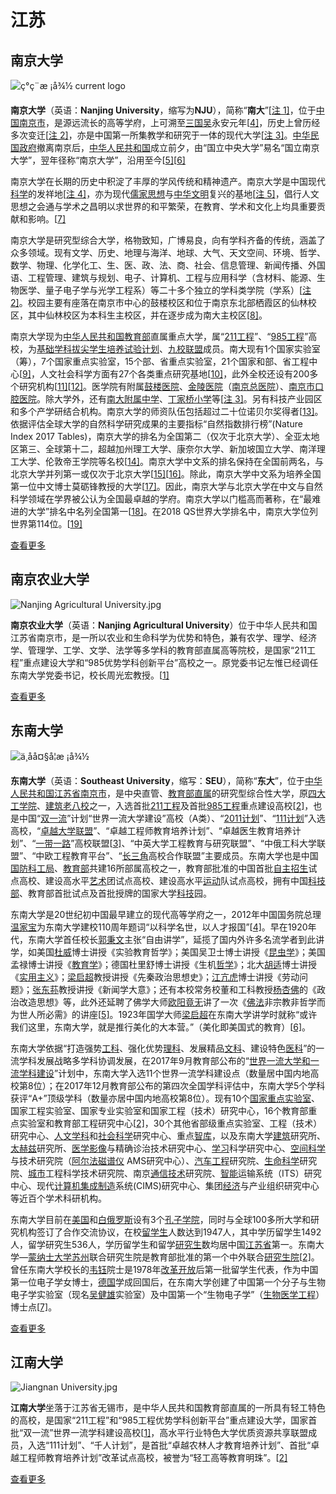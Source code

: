 # 江苏

## 南京大学
![ç°ç¨æ ¡å¾½ current logo](https://upload.wikimedia.org/wikipedia/zh/thumb/f/fb/%E5%8D%97%E4%BA%AC%E5%A4%A7%E5%AD%A6%E6%A0%A1%E5%BE%BD.svg/150px-%E5%8D%97%E4%BA%AC%E5%A4%A7%E5%AD%A6%E6%A0%A1%E5%BE%BD.svg.png)

**南京大学**（英语：**Nanjing University**，缩写为**NJU**），简称“**南大**”[[注 1\]](https://zh.wikipedia.org/wiki/%E5%8D%97%E4%BA%AC%E5%A4%A7%E5%AD%A6#cite_note-5)，位于[中国](https://zh.wikipedia.org/wiki/%E4%B8%AD%E5%8D%8E%E4%BA%BA%E6%B0%91%E5%85%B1%E5%92%8C%E5%9B%BD)[南京市](https://zh.wikipedia.org/wiki/%E5%8D%97%E4%BA%AC%E5%B8%82)，是源远流长的高等学府，上可溯至[三国](https://zh.wikipedia.org/wiki/%E4%B8%89%E5%9C%8B)[吴](https://zh.wikipedia.org/wiki/%E5%90%B3_(%E4%B8%89%E5%9C%8B))永安元年[[4\]](https://zh.wikipedia.org/wiki/%E5%8D%97%E4%BA%AC%E5%A4%A7%E5%AD%A6#cite_note-%E5%8D%97%E4%BA%AC%E5%A4%A7%E5%AD%B8%E6%B2%BF%E9%9D%A9%E5%8F%B2%E4%B8%80-6)，历史上曾历经多次变迁[[注 2\]](https://zh.wikipedia.org/wiki/%E5%8D%97%E4%BA%AC%E5%A4%A7%E5%AD%A6#cite_note-njdxgdxs-7)，亦是中国第一所集教学和研究于一体的现代大学[[注 3\]](https://zh.wikipedia.org/wiki/%E5%8D%97%E4%BA%AC%E5%A4%A7%E5%AD%A6#cite_note-zgdysxddx-8)。[中华民国](https://zh.wikipedia.org/wiki/%E4%B8%AD%E8%8F%AF%E6%B0%91%E5%9C%8B)[政府](https://zh.wikipedia.org/wiki/%E4%B8%AD%E8%8F%AF%E6%B0%91%E5%9C%8B%E6%94%BF%E5%BA%9C)撤离南京后，[中华人民共和国](https://zh.wikipedia.org/wiki/%E4%B8%AD%E8%8F%AF%E4%BA%BA%E6%B0%91%E5%85%B1%E5%92%8C%E5%9C%8B)成立前夕，由“国立中央大学”易名“国立南京大学”，翌年径称“南京大学”，沿用至今[[5\]](https://zh.wikipedia.org/wiki/%E5%8D%97%E4%BA%AC%E5%A4%A7%E5%AD%A6#cite_note-9)[[6\]](https://zh.wikipedia.org/wiki/%E5%8D%97%E4%BA%AC%E5%A4%A7%E5%AD%A6#cite_note-10)

南京大学在长期的历史中积淀了丰厚的学风传统和精神遗产。南京大学是中国现代[科学](https://zh.wikipedia.org/wiki/%E7%A7%91%E5%AD%B8)的发祥地[[注 4\]](https://zh.wikipedia.org/wiki/%E5%8D%97%E4%BA%AC%E5%A4%A7%E5%AD%A6#cite_note-zgxdkxfxd-11)，亦为现代[儒家思想](https://zh.wikipedia.org/wiki/%E5%84%92%E5%AE%B6%E6%80%9D%E6%83%B3)与[中华文明](https://zh.wikipedia.org/wiki/%E4%B8%AD%E8%8F%AF%E6%96%87%E6%98%8E)复兴的基地[[注 5\]](https://zh.wikipedia.org/wiki/%E5%8D%97%E4%BA%AC%E5%A4%A7%E5%AD%A6#cite_note-rjsxzhwmfxjd-12)，倡行人文思想之会通与学术之昌明以求世界的和平繁荣，在教育、学术和文化上均具重要贡献和影响。[[7\]](https://zh.wikipedia.org/wiki/%E5%8D%97%E4%BA%AC%E5%A4%A7%E5%AD%A6#cite_note-13)

南京大学是研究型综合大学，格物致知，广博易良，向有学科齐备的传统，涵盖了众多领域。现有文学、历史、地理与海洋、地球、大气、天文空间、环境、哲学、数学、物理、化学化工、生、医、政、法、商、社会、信息管理、新闻传播、外国语、工程管理、建筑与规划、电子、计算机、工程与应用科学（含材料、能源、生物医学、量子电子学与光学工程系）等二十多个独立的学科类学院（学系）[[注 2\]](https://zh.wikipedia.org/wiki/%E5%8D%97%E4%BA%AC%E5%A4%A7%E5%AD%A6#cite_note-14)。校园主要有座落在南京市中心的鼓楼校区和位于南京东北部栖霞区的仙林校区，其中仙林校区为本科生主校区，并在逐步成为南大主校区[[8\]](https://zh.wikipedia.org/wiki/%E5%8D%97%E4%BA%AC%E5%A4%A7%E5%AD%A6#cite_note-15)。

南京大学现为[中华人民共和国教育部](https://zh.wikipedia.org/wiki/%E4%B8%AD%E8%8F%AF%E4%BA%BA%E6%B0%91%E5%85%B1%E5%92%8C%E5%9C%8B%E6%95%99%E8%82%B2%E9%83%A8)直属重点大学，属“[211工程](https://zh.wikipedia.org/wiki/211%E5%B7%A5%E7%A8%8B)”、“[985工程](https://zh.wikipedia.org/wiki/985%E5%B7%A5%E7%A8%8B)”高校，为[基础学科拔尖学生培养试验计划](https://zh.wikipedia.org/wiki/%E5%9F%BA%E7%A1%80%E5%AD%A6%E7%A7%91%E6%8B%94%E5%B0%96%E5%AD%A6%E7%94%9F%E5%9F%B9%E5%85%BB%E8%AF%95%E9%AA%8C%E8%AE%A1%E5%88%92)、[九校联盟](https://zh.wikipedia.org/wiki/%E4%B9%9D%E6%A0%A1%E8%81%94%E7%9B%9F)成员。南大现有1个国家实验室（筹），7个国家重点实验室，15个部、省重点实验室，21个国家和部、省工程中心[[9\]](https://zh.wikipedia.org/wiki/%E5%8D%97%E4%BA%AC%E5%A4%A7%E5%AD%A6#cite_note-16)，人文社会科学方面有27个各类重点研究基地[[10\]](https://zh.wikipedia.org/wiki/%E5%8D%97%E4%BA%AC%E5%A4%A7%E5%AD%A6#cite_note-17)，此外全校还设有200多个研究机构[[11\]](https://zh.wikipedia.org/wiki/%E5%8D%97%E4%BA%AC%E5%A4%A7%E5%AD%A6#cite_note-18)[[12\]](https://zh.wikipedia.org/wiki/%E5%8D%97%E4%BA%AC%E5%A4%A7%E5%AD%A6#cite_note-19)。医学院有附属[鼓楼医院](https://zh.wikipedia.org/wiki/%E9%BC%93%E6%A5%BC%E5%8C%BB%E9%99%A2)、[金陵医院](https://zh.wikipedia.org/wiki/%E9%87%91%E9%99%B5%E5%8C%BB%E9%99%A2)（[南京总医院](https://zh.wikipedia.org/wiki/%E5%8D%97%E4%BA%AC%E6%80%BB%E5%8C%BB%E9%99%A2)）、[南京市口腔医院](https://zh.wikipedia.org/wiki/%E5%8D%97%E4%BA%AC%E5%B8%82%E5%8F%A3%E8%85%94%E5%8C%BB%E9%99%A2)。除大学外，还有[南大附属中学](https://zh.wikipedia.org/wiki/%E5%8D%97%E4%BA%AC%E5%A4%A7%E5%AD%A6%E9%99%84%E5%B1%9E%E4%B8%AD%E5%AD%A6)、[丁家桥小学](https://zh.wikipedia.org/wiki/%E4%B8%81%E5%AE%B6%E6%A9%8B%E5%B0%8F%E5%AD%B8)等[[注 3\]](https://zh.wikipedia.org/wiki/%E5%8D%97%E4%BA%AC%E5%A4%A7%E5%AD%A6#cite_note-20)。另有科技产业园区和多个产学研结合机构。南京大学的师资队伍包括超过二十位诺贝尔奖得者[[13\]](https://zh.wikipedia.org/wiki/%E5%8D%97%E4%BA%AC%E5%A4%A7%E5%AD%A6#cite_note-21)。 依据评估全球大学的自然科学研究成果的主要指标“自然指数排行榜”(Nature Index 2017 Tables)，南京大学的排名为全国第二（仅次于北京大学）、全亚太地区第三、全球第十二，超越加州理工大学、康奈尔大学、新加坡国立大学、南洋理工大学、伦敦帝王学院等名校[[14\]](https://zh.wikipedia.org/wiki/%E5%8D%97%E4%BA%AC%E5%A4%A7%E5%AD%A6#cite_note-22)。南京大学中文系的排名保持在全国前两名，与北京大学并列第一或仅次于北京大学[[15\]](https://zh.wikipedia.org/wiki/%E5%8D%97%E4%BA%AC%E5%A4%A7%E5%AD%A6#cite_note-23)[[16\]](https://zh.wikipedia.org/wiki/%E5%8D%97%E4%BA%AC%E5%A4%A7%E5%AD%A6#cite_note-24)。除此，南京大学中文系为培养全国第一位中文博士莫砺锋教授的大学[[17\]](https://zh.wikipedia.org/wiki/%E5%8D%97%E4%BA%AC%E5%A4%A7%E5%AD%A6#cite_note-25)。因此，南京大学与北京大学在中文与自然科学领域在学界被公认为全国最卓越的学府。南京大学以门槛高而著称，在“最难进的大学”排名中名列全国第一[[18\]](https://zh.wikipedia.org/wiki/%E5%8D%97%E4%BA%AC%E5%A4%A7%E5%AD%A6#cite_note-26)。在2018 QS世界大学排名中，南京大学位列世界第114位。[[19\]](https://zh.wikipedia.org/wiki/%E5%8D%97%E4%BA%AC%E5%A4%A7%E5%AD%A6#cite_note-27)

[查看更多](../nju/)

## 南京农业大学
![Nanjing Agricultural University.jpg](https://upload.wikimedia.org/wikipedia/zh/thumb/8/80/Nanjing_Agricultural_University.jpg/200px-Nanjing_Agricultural_University.jpg)

**南京农业大学**（英语：**Nanjing Agricultural University**）位于中华人民共和国江苏省南京市，是一所以农业和生命科学为优势和特色，兼有农学、理学、经济学、管理学、工学、文学、法学等多学科的教育部直属高等院校，是国家“211工程”重点建设大学和“985优势学科创新平台”高校之一。原党委书记左惟已经调任东南大学党委书记，校长周光宏教授。[[1\]](https://zh.wikipedia.org/wiki/%E5%8D%97%E4%BA%AC%E5%86%9C%E4%B8%9A%E5%A4%A7%E5%AD%A6#cite_note-1)

[查看更多](../njau/)

## 东南大学
![ä¸åå¤§å­¦æ ¡å¾½](https://upload.wikimedia.org/wikipedia/zh/thumb/0/07/%E4%B8%9C%E5%8D%97%E5%A4%A7%E5%AD%A6logo.svg/150px-%E4%B8%9C%E5%8D%97%E5%A4%A7%E5%AD%A6logo.svg.png)

**东南大学**（英语：**Southeast University**，缩写：**SEU**），简称“**东大**”，位于[中华人民共和国](https://zh.wikipedia.org/wiki/%E4%B8%AD%E5%8D%8E%E4%BA%BA%E6%B0%91%E5%85%B1%E5%92%8C%E5%9B%BD)[江苏省](https://zh.wikipedia.org/wiki/%E6%B1%9F%E8%8B%8F%E7%9C%81)[南京市](https://zh.wikipedia.org/wiki/%E5%8D%97%E4%BA%AC%E5%B8%82)，是中央直管、[教育部直属](https://zh.wikipedia.org/wiki/%E4%B8%AD%E5%8D%8E%E4%BA%BA%E6%B0%91%E5%85%B1%E5%92%8C%E5%9B%BD%E6%95%99%E8%82%B2%E9%83%A8%E7%9B%B4%E5%B1%9E%E9%AB%98%E7%AD%89%E5%AD%A6%E6%A0%A1%E5%88%97%E8%A1%A8)的研究型综合性大学，原[四大工学院](https://zh.wikipedia.org/wiki/%E5%9B%9B%E5%A4%A7%E5%B7%A5%E5%AD%A6%E9%99%A2)、[建筑老八校](https://zh.wikipedia.org/wiki/%E5%BB%BA%E7%AD%91%E8%80%81%E5%85%AB%E6%A0%A1)之一，入选首批[211工程](https://zh.wikipedia.org/wiki/211%E5%B7%A5%E7%A8%8B)及首批[985工程](https://zh.wikipedia.org/wiki/985%E5%B7%A5%E7%A8%8B)重点建设高校[[2\]](https://zh.wikipedia.org/wiki/%E4%B8%9C%E5%8D%97%E5%A4%A7%E5%AD%A6#cite_note-%E7%AE%80%E4%BB%8B-2)，也是中国“[双一流](https://zh.wikipedia.org/wiki/%E9%9B%99%E4%B8%80%E6%B5%81)”计划“世界一流大学建设”高校（A类）、“[2011计划](https://zh.wikipedia.org/wiki/2011%E8%AE%A1%E5%88%92)”、“[111计划](https://zh.wikipedia.org/wiki/111%E8%AE%A1%E5%88%92)”入选高校，“[卓越大学联盟](https://zh.wikipedia.org/wiki/%E5%8D%93%E8%B6%8A%E5%A4%A7%E5%AD%A6%E8%81%94%E7%9B%9F)”、“卓越工程师教育培养计划”、“卓越医生教育培养计划”、“[一带一路](https://zh.wikipedia.org/wiki/%E4%B8%80%E5%B8%A6%E4%B8%80%E8%B7%AF)”高校联盟[[3\]](https://zh.wikipedia.org/wiki/%E4%B8%9C%E5%8D%97%E5%A4%A7%E5%AD%A6#cite_note-%E4%B8%80%E5%B8%A6%E4%B8%80%E8%B7%AF-3)、“中英大学工程教育与研究联盟”、“中俄工科大学联盟”、“中欧工程教育平台”、“[长三角](https://zh.wikipedia.org/wiki/%E9%95%BF%E4%B8%89%E8%A7%92)高校合作联盟”主要成员。东南大学也是中国[国防科工局](https://zh.wikipedia.org/wiki/%E5%9C%8B%E9%98%B2%E7%A7%91%E5%B7%A5%E5%B1%80)、[教育部](https://zh.wikipedia.org/wiki/%E4%B8%AD%E8%8F%AF%E4%BA%BA%E6%B0%91%E5%85%B1%E5%92%8C%E5%9C%8B%E6%95%99%E8%82%B2%E9%83%A8)共建16所部属高校之一，教育部批准的中国首批[自主招生](https://zh.wikipedia.org/wiki/%E8%87%AA%E4%B8%BB%E6%8B%9B%E7%94%9F)试点高校、建设高水平[艺术](https://zh.wikipedia.org/wiki/%E8%89%BA%E6%9C%AF)团试点高校、建设高水平[运动](https://zh.wikipedia.org/wiki/%E8%BF%90%E5%8A%A8)队试点高校，拥有中国[科技部](https://zh.wikipedia.org/wiki/%E4%B8%AD%E5%8D%8E%E4%BA%BA%E6%B0%91%E5%85%B1%E5%92%8C%E5%9B%BD%E7%A7%91%E5%AD%A6%E6%8A%80%E6%9C%AF%E9%83%A8)、教育部首批试点及首批授牌的国家大学[科技](https://zh.wikipedia.org/wiki/%E7%A7%91%E6%8A%80)园。

东南大学是20世纪初中国最早建立的现代高等学府之一，2012年中国国务院总理[温家宝](https://zh.wikipedia.org/wiki/%E6%B8%A9%E5%AE%B6%E5%AE%9D)为东南大学建校110周年题词“以科学名世，以人才报国”[[4\]](https://zh.wikipedia.org/wiki/%E4%B8%9C%E5%8D%97%E5%A4%A7%E5%AD%A6#cite_note-%E4%B8%9C%E5%8D%97%E5%A4%A7%E5%AD%A6%E5%BB%BA%E6%A0%A1110%E5%91%A8%E5%B9%B4-4)。早在1920年代，东南大学首任校长[郭秉文](https://zh.wikipedia.org/wiki/%E9%83%AD%E7%A7%89%E6%96%87)主张“自由讲学”，延揽了国内外许多名流学者到此讲学，如美国[杜威](https://zh.wikipedia.org/wiki/%E7%BA%A6%E7%BF%B0%C2%B7%E6%9D%9C%E5%A8%81)博士讲授《实验教育哲学》；美国吴卫士博士讲授《[昆虫学](https://zh.wikipedia.org/wiki/%E6%98%86%E8%99%AB%E5%AD%A6)》；美国孟禄博士讲授《[教育学](https://zh.wikipedia.org/wiki/%E6%95%99%E8%82%B2%E5%AD%A6)》；德国杜里舒博士讲授《生机[哲学](https://zh.wikipedia.org/wiki/%E5%93%B2%E5%AD%A6)》；北大[胡适](https://zh.wikipedia.org/wiki/%E8%83%A1%E9%80%82)博士讲授《[实用主义](https://zh.wikipedia.org/wiki/%E5%AE%9E%E7%94%A8%E4%B8%BB%E4%B9%89)》；[梁启超](https://zh.wikipedia.org/wiki/%E6%A2%81%E5%90%AF%E8%B6%85)教授讲授《先秦政治思想史》；[江亢虎](https://zh.wikipedia.org/wiki/%E6%B1%9F%E4%BA%A2%E8%99%8E)博士讲授《劳动问题》；[张东荪](https://zh.wikipedia.org/wiki/%E5%BC%A0%E4%B8%9C%E8%8D%AA)教授讲授《新闻学大意》；还有本校常务校董和工科教授[杨杏佛](https://zh.wikipedia.org/wiki/%E6%9D%A8%E6%9D%8F%E4%BD%9B)的《政治改造思想》等，此外还延聘了佛学大师[欧阳竟无](https://zh.wikipedia.org/wiki/%E6%AD%90%E9%99%BD%E7%AB%9F%E7%84%A1)讲了一次《[佛法](https://zh.wikipedia.org/wiki/%E4%BD%9B%E6%B3%95)非宗教非哲学而为世人所必需》的讲座[[5\]](https://zh.wikipedia.org/wiki/%E4%B8%9C%E5%8D%97%E5%A4%A7%E5%AD%A6#cite_note-1920%E5%B9%B4%E4%BB%A3-5)。1923年国学大师[梁启超](https://zh.wikipedia.org/wiki/%E6%A2%81%E5%90%AF%E8%B6%85)在东南大学讲学时就称“或许我们这里，东南大学，就是推行美化的大本营。”（美化即美国式的教育）[[6\]](https://zh.wikipedia.org/wiki/%E4%B8%9C%E5%8D%97%E5%A4%A7%E5%AD%A6#cite_note-%E6%A2%81%E5%90%AF%E8%B6%85-6)。

东南大学依据“打造强势[工科](https://zh.wikipedia.org/wiki/%E5%B7%A5%E7%A8%8B%E5%AD%A6)、强化优势[理科](https://zh.wikipedia.org/wiki/%E7%90%86%E7%A7%91)、发展精品[文科](https://zh.wikipedia.org/wiki/%E6%96%87%E7%A7%91)、建设特色[医科](https://zh.wikipedia.org/wiki/%E9%86%AB%E7%A7%91)”的一流学科发展战略多学科协调发展，在2017年9月教育部公布的“[世界一流大学和一流学科建设](https://zh.wikipedia.org/wiki/%E4%B8%96%E7%95%8C%E4%B8%80%E6%B5%81%E5%A4%A7%E5%AD%A6%E5%92%8C%E4%B8%80%E6%B5%81%E5%AD%A6%E7%A7%91%E5%BB%BA%E8%AE%BE)”计划中，东南大学入选11个世界一流学科建设点（数量居中国内地高校第8位）；在2017年12月教育部公布的第四次全国学科评估中，东南大学5个学科获评“A+”顶级学科（数量亦居中国内地高校第8位）。现有10个[国家重点实验室](https://zh.wikipedia.org/wiki/%E5%9B%BD%E5%AE%B6%E9%87%8D%E7%82%B9%E5%AE%9E%E9%AA%8C%E5%AE%A4)、国家工程实验室、国家专业实验室和国家工程（技术）研究中心，16个教育部重点实验室和教育部工程研究中心[[2\]](https://zh.wikipedia.org/wiki/%E4%B8%9C%E5%8D%97%E5%A4%A7%E5%AD%A6#cite_note-%E7%AE%80%E4%BB%8B-2)，30个其他省部级重点实验室、工程（技术）研究中心、[人文学科](https://zh.wikipedia.org/wiki/%E4%BA%BA%E6%96%87%E5%AD%A6%E7%A7%91)和[社会科学](https://zh.wikipedia.org/wiki/%E7%A4%BE%E4%BC%9A%E7%A7%91%E5%AD%A6)研究中心、重点[智库](https://zh.wikipedia.org/wiki/%E6%99%BA%E5%BA%93)，以及东南大学[建筑](https://zh.wikipedia.org/wiki/%E5%BB%BA%E7%AD%91)研究所、[太赫兹](https://zh.wikipedia.org/wiki/%E5%A4%AA%E8%B5%AB%E5%85%B9)研究所、[医学影像](https://zh.wikipedia.org/wiki/%E5%8C%BB%E5%AD%A6%E5%BD%B1%E5%83%8F)与精确诊治技术研究中心、[学习](https://zh.wikipedia.org/wiki/%E5%AD%A6%E4%B9%A0)科学研究中心、[空间科学](https://zh.wikipedia.org/wiki/%E7%A9%BA%E9%97%B4%E7%A7%91%E5%AD%A6)与技术研究院（[阿尔法磁谱仪](https://zh.wikipedia.org/wiki/%E9%98%BF%E5%B0%94%E6%B3%95%E7%A3%81%E8%B0%B1%E4%BB%AA) AMS研究中心）、[汽车工程](https://zh.wikipedia.org/wiki/%E6%B1%BD%E8%BD%A6%E5%B7%A5%E7%A8%8B)研究院、[生命科学](https://zh.wikipedia.org/wiki/%E7%94%9F%E5%91%BD%E7%A7%91%E5%AD%B8)研究院、[城市](https://zh.wikipedia.org/wiki/%E5%9F%8E%E5%B8%82)工程科学技术研究院、南京[通信技术](https://zh.wikipedia.org/wiki/%E9%80%9A%E4%BF%A1%E6%8A%80%E6%9C%AF)研究院、[智能](https://zh.wikipedia.org/wiki/%E6%99%BA%E8%83%BD)运输系统（ITS）研究中心、现代[计算机集成制造](https://zh.wikipedia.org/wiki/%E8%AE%A1%E7%AE%97%E6%9C%BA%E9%9B%86%E6%88%90%E5%88%B6%E9%80%A0)系统(CIMS)研究中心、集团[经济](https://zh.wikipedia.org/wiki/%E7%BB%8F%E6%B5%8E)与产业组织研究中心等近百个学术科研机构。

东南大学目前在[美国](https://zh.wikipedia.org/wiki/%E7%BE%8E%E5%9B%BD)和[白俄罗斯](https://zh.wikipedia.org/wiki/%E7%99%BD%E4%BF%84%E7%BD%97%E6%96%AF)设有3个[孔子学院](https://zh.wikipedia.org/wiki/%E5%AD%94%E5%AD%90%E5%AD%A6%E9%99%A2)，同时与全球100多所大学和研究机构签订了合作交流协议，在校[留学生](https://zh.wikipedia.org/wiki/%E7%95%99%E5%AD%A6%E7%94%9F)人数达到1947人，其中学历留学生1492人，留学研究生536人，学历留学生和留学[研究生](https://zh.wikipedia.org/wiki/%E7%A0%94%E7%A9%B6%E7%94%9F)数均居中国[江苏省](https://zh.wikipedia.org/wiki/%E6%B1%9F%E8%8B%8F%E7%9C%81)第一。东南大学—[蒙纳士大学](https://zh.wikipedia.org/wiki/%E8%92%99%E7%BA%B3%E5%A3%AB%E5%A4%A7%E5%AD%A6)[苏州](https://zh.wikipedia.org/wiki/%E8%8B%8F%E5%B7%9E)联合研究生院是教育部批准的第一个中外联合[研究生院](https://zh.wikipedia.org/wiki/%E7%A0%94%E7%A9%B6%E7%94%9F%E9%99%A2)[[2\]](https://zh.wikipedia.org/wiki/%E4%B8%9C%E5%8D%97%E5%A4%A7%E5%AD%A6#cite_note-%E7%AE%80%E4%BB%8B-2)。曾任东南大学校长的[韦钰](https://zh.wikipedia.org/wiki/%E9%9F%A6%E9%92%B0)院士是1978年[改革开放](https://zh.wikipedia.org/wiki/%E6%94%B9%E9%9D%A9%E5%BC%80%E6%94%BE)后第一批留学生代表，作为中国第一位电子学女博士，[德国](https://zh.wikipedia.org/wiki/%E5%BE%B7%E5%9B%BD)学成回国后，在东南大学创建了中国第一个分子与生物电子学实验室（现名[吴健雄](https://zh.wikipedia.org/wiki/%E5%90%B4%E5%81%A5%E9%9B%84)实验室）及中国第一个“生物电子学”（[生物医学工程](https://zh.wikipedia.org/wiki/%E7%94%9F%E7%89%A9%E5%8C%BB%E5%AD%A6%E5%B7%A5%E7%A8%8B)）博士点[[7\]](https://zh.wikipedia.org/wiki/%E4%B8%9C%E5%8D%97%E5%A4%A7%E5%AD%A6#cite_note-%E9%9F%A6%E9%92%B0-7)。

[查看更多](../seu/)

## 江南大学
![Jiangnan University.jpg](https://upload.wikimedia.org/wikipedia/zh/thumb/e/e8/Jiangnan_University.jpg/200px-Jiangnan_University.jpg)

**江南大学**坐落于江苏省无锡市，是中华人民共和国教育部直属的一所具有轻工特色的高校，是国家“211工程”和“985工程优势学科创新平台”重点建设大学，国家首批“双一流”世界一流学科建设高校[[1\]](https://zh.wikipedia.org/wiki/%E6%B1%9F%E5%8D%97%E5%A4%A7%E5%AD%A6#cite_note-1)，高水平行业特色大学优质资源共享联盟成员，入选“111计划”、“千人计划”，是首批“卓越农林人才教育培养计划”、首批“卓越工程师教育培养计划”改革试点高校，被誉为“轻工高等教育明珠”。[[2\]](https://zh.wikipedia.org/wiki/%E6%B1%9F%E5%8D%97%E5%A4%A7%E5%AD%A6#cite_note-2)

[查看更多](../jiangnan/)